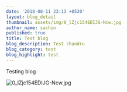 ```yaml
---
date: '2018-08-11 23:13 +0530'
layout: blog_detail
thumbnail: assets/img/0_lZjc154EDIJG-Ncw.jpg
author_name: sachin
published: true
title: Test blog
blog_description: Test chandru
blog_category: test
blog_highlight: test
---
```

Testing blog

![0_lZjc154EDIJG-Ncw.jpg]({{site.baseurl}}/assets/img/0_lZjc154EDIJG-Ncw.jpg)
